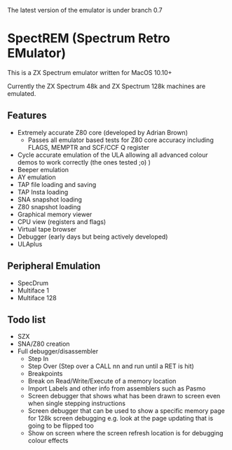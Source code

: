 The latest version of the emulator is under branch 0.7

# SpectREM (Spectrum Retro EMulator)

This is a ZX Spectrum emulator written for MacOS 10.10+

Currently the ZX Spectrum 48k and ZX Spectrum 128k machines are emulated.

## Features

- Extremely accurate Z80 core (developed by Adrian Brown)
  - Passes all emulator based tests for Z80 core accuracy including FLAGS, MEMPTR and SCF/CCF Q register
- Cycle accurate emulation of the ULA allowing all advanced colour demos to work correctly (the ones tested ;o) )
- Beeper emulation
- AY emulation
- TAP file loading and saving
- TAP Insta loading
- SNA snapshot loading
- Z80 snapshot loading
- Graphical memory viewer
- CPU view (registers and flags)
- Virtual tape browser
- Debugger (early days but being actively developed)
- ULAplus

## Peripheral Emulation

- SpecDrum
- Multiface 1
- Multiface 128

## Todo list

- SZX
- SNA/Z80 creation
- Full debugger/disassembler
  - Step In
  - Step Over (Step over a CALL nn and run until a RET is hit)
  - Breakpoints
  - Break on Read/Write/Execute of a memory location
  - Import Labels and other info from assemblers such as Pasmo
  - Screen debugger that shows what has been drawn to screen even when single stepping instructions
  - Screen debugger that can be used to show a specific memory page for 128k screen debugging e.g. look at the page updating that is going to be flipped too
  - Show on screen where the screen refresh location is for debugging colour effects

